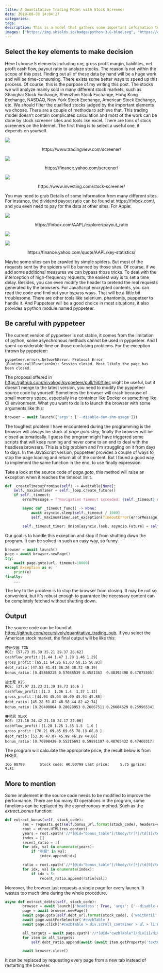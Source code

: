 ```yaml
---
title: A Quantitative Trading Model with Stock Screener
date: 2019-08-08 14:04:27
categories:
tags:
description: This is a model that gathers some important information to decide which stock to buy. Certainly, the transaction can be made by the program itself automatically.
images: ["https://img.shields.io/badge/python-3.6-blue.svg", "https://ci.appveyor.com/api/projects/status/cilhy53lx7k3hm6f?svg=true", "https://codecov.io/gh/recursively/quantitative_trading_pub/branch/master/graph/badge.svg"]
---
```

## Select the key elements to make decision
Here I choose 5 elements including roe, gross profit margin, liabilities, net profit cash flow, payout ratio to analyze stocks. The reason is not within the scope of this post. Finding out all of these data by hand will be a huge work and will be time-consuming. There exists some better ways to speed up this process. Of course, this is the purpose of my writing this post.
The stocks we will analyze mainly sold in many different stock markets, such as Shanghai Stock Exchange, Shenzhen Stock Exchange, Hong Kong Exchange, NASDAQ, New York Stock Exchange, American Stock Exchange, etc. We should filter the qualified stocks judged by the important elements we choose. There are a couple of methods to achieve that. This trading model doesn't contain complicated calculation and most of the work can be done by stock screener sites and tools like excel.
There are tons of stock screeners on the Internet. The first thing is to select a useful one, it depends on yourself. 

![](https://media.githubusercontent.com/media/recursively/recursively.github.io/hexo/source/pics/6-1.png)

<center>https://www.tradingview.com/screener/</center>

![](https://media.githubusercontent.com/media/recursively/recursively.github.io/hexo/source/pics/6-2.png)

<center>https://finance.yahoo.com/screener/</center>

![](https://media.githubusercontent.com/media/recursively/recursively.github.io/hexo/source/pics/6-3.png)

<center>https://www.investing.com/stock-screener/</center>

You may need to grab Details of some information from many different sites. For instance, the dividend payout ratio can be found at https://finbox.com/, and you even need to pay for the data at other sites. For Apple:

![](https://media.githubusercontent.com/media/recursively/recursively.github.io/hexo/source/pics/6-4.png)

<center>https://finbox.com/AAPL/explorer/payout_ratio</center>

![](https://media.githubusercontent.com/media/recursively/recursively.github.io/hexo/source/pics/6-5.png)

![](https://media.githubusercontent.com/media/recursively/recursively.github.io/hexo/source/pics/6-6.png)

<center>https://finance.yahoo.com/quote/AAPL/key-statistics/</center>

Maybe some sites can be crawled by simple spiders. But most of the requests sent by the spiders will be banned by those sites. Of course, if we add some additional measures we can bypass those tricks. To deal with the interception of high-frequency requests, the easiest way is to set a time delay. Besides, you can even modify the header to pretend the real requests generated by the browsers. For JavaScript encrypted contents, you can read the code and find out your bypass ways. That will be a little bit troublesome. There are other tools like selenium, phantomjs, puppeteer to handle it. And Puppeteer will be a good choice in most situations, it also provides a python module named pyppeteer.

## Be careful with pyppeteer
The current version of pyppeteer is not stable, it comes from the limitation of python, some asynchronous methods cannot be used in pyppeteer. And I spent considerable time on those confusing problems. For the exception thrown by pyppeteer:
```shell
pyppeteer.errors.NetworkError: Protocol Error (Runtime.callFunctionOn): Session closed. Most likely the page has been closed.
```
The proposal offered in https://github.com/miyakogi/pyppeteer/pull/160/files might be useful, but it doesn't merge to the latest version, you need to modify the pyppeteer source code by yourself.
Sometimes the browser will crash because of small memory space, especially in a container like Docker or something like CI environment. What you want to do is to launch the browser with some arguments like this:
```python
browser = await launch({'args': ['--disable-dev-shm-usage']})
```

The toughest problem I have encountered during the programming is the browser will always be stuck at *page.goto* step, finally the browser will be closed automatically. I guess the program might have triggered some scripts that will keep running and never come to an end to deal with the headless browsers. This is a big problem and I'm struggling on it from days to days. In the JavaScript version, puppeteer provides a couple of ways to stop the page loading and return all of the content. But I found a good way to implement the same function in the end, to use finally expression. 

Take a look at the source code of *page.goto*, this method will raise an exception when it reaches the timeout limit.
```python
def _createTimeoutPromise(self) -> Awaitable[None]:
    self._maximumTimer = self._loop.create_future()
    if self._timeout:
        errorMessage = f'Navigation Timeout Exceeded: {self._timeout} ms exceeded.'

        async def _timeout_func() -> None:
            await asyncio.sleep(self._timeout / 1000)
            self._maximumTimer.set_exception(TimeoutError(errorMessage))

        self._timeout_timer: Union[asyncio.Task, asyncio.Future] = self._loop.create_task(_timeout_func())
```
Our goal is to handle this exception and stop if from shutting down the program. It can be solved in such an easy way, so funny.

```python
browser = await launch()
page = await browser.newPage()
try:
    await page.goto(url, timeout=10000)
except Exception as e:
    print(e)
finally:
    ...
```
The key to the problem is to stop the browser from closing. It may be not so convenient, but it's robust enough to guarantee the necessary content can be completely fetched without shutting down.

## Output
The source code can be found at https://github.com/recursively/quantitative_trading_pub. If you select the American stock market, the final output will be like this:
```shell
德州仪器 TXN
ROE: [57.73 35.39 35.21 29.37 26.62]
cashflow_profit：[1.44 1.47 1.28 1.46 1.29]
gross_profit：[65.11 64.26 61.63 58.15 56.93]
debt_ratio：[47.52 41.41 36.26 38.72 40.19]
bonus_ratio：[0.45860215 0.57088539 0.4581363  0.48392498 0.47075505]

迪士尼 DIS
ROE: [27.97 21.23 21.39 18.73 16.6 ]
cashflow_profit：[1.3  1.36 1.4  1.37 1.13]
gross_profit：[44.94 45.04 46.09 45.94 45.88]
debt_ratio：[45.28 51.82 48.58 44.82 42.74]
bonus_ratio：[0.20400064 0.28028953 0.26067511 0.26604629 0.25996534]

赛灵思 XLNX
ROE: [21.18 24.42 21.18 24.17 22.06]
cashflow_profit：[1.28 1.25 1.35 1.5  1.6 ]
gross_profit：[70.21 69.85 69.65 70.18 68.8 ]
debt_ratio：[53.36 47.07 45.99 46.19 44.66]
bonus_ratio：[0.70898438 0.55216693 0.59891107 0.48765432 0.47460317]
```
The program will calculate the appropriate price, the result below is from HKEX.
```shell
IGG 00799       Stock code: HK.00799 Last price:     5.75 gprice:     9.81
```

## More to mention
Some implement in the source code needs to be modified to improve the performance. There are too many IO operations in the program, some functions can be replaced by the asynchronous method. Such as the *extract_bonus* function:
```python
def extract_bonus(self, stock_code):
        res = requests.get(self.bonus_url.format(stock_code), headers=config.headers)
        root = etree.HTML(res.content)
        years = root.xpath('//*[@id="bonus_table"]/tbody/tr[*]/td[1]/text()')
        index = []
        recent_ratio = []
        for idx, val in enumerate(years):
            if "年报" in val:
                index.append(idx)

        ratio = root.xpath('//*[@id="bonus_table"]/tbody/tr[*]/td[9]/text()')
        for idx, val in enumerate(index):
            if idx < 5:
                recent_ratio.append(ratio[val])
```
Moreover, the browser just requests a single page for every launch. It wastes too much time during the whole procedure. 
```python
async def extract_debts(self, stock_code):
        browser = await launch({'headless': True, 'args': ['--disable-dev-shm-usage']})
        page = await browser.newPage()
        await page.goto(self.debt_url.format(stock_code), {'waitUntil': "networkidle2"}, timeout=60000)
        await page.waitForSelector('#cwzbTable')
        await page.click('#cwzbTable > div.scroll_container > ul > li:nth-child(2) > a')

        all_targets = await page.xpath('//*[@id="cwzbTable"]/div[1]/div[1]/div[4]/table[2]/tbody/tr[11]/td[position()<6]')
        for item in all_targets:
            self.debt_ratio.append(await (await item.getProperty('textContent')).jsonValue())

        await browser.close()
```
It can be replaced by requesting every page from a new tab instead of restarting the browser.
